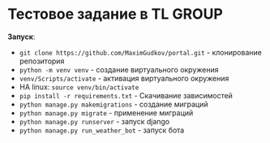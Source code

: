 # Тестовое задание в TL GROUP

**Запуск**:

- `git clone https://github.com/MaximGudkov/portal.git` - клонирование репозитория
- `python -m venv venv` - создание виртуального окружения
- `venv/Scripts/activate` - активация виртуального окружения
-  НА linux: `source venv/bin/activate`
- `pip install -r requirements.txt` - Скачивание зависимостей
- `python manage.py makemigrations` - создание миграций
- `python manage.py migrate` - применение миграций
- `python manage.py runserver` - запуск django
- `python manage.py run_weather_bot` - запуск бота
